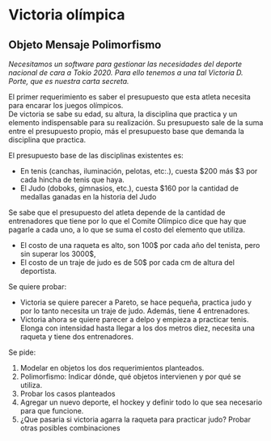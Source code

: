 # Victoria olímpica 

## Objeto Mensaje Polimorfismo

*Necesitamos un software para gestionar las necesidades del deporte nacional de cara a Tokio 2020.
Para ello tenemos a una tal Victoria D. Porte, que es nuestra carta secreta.*


El primer requerimiento es saber el presupuesto que esta atleta necesita para encarar los juegos olímpicos.  
De victoria se sabe su edad, su altura, la disciplina que practica y un elemento indispensable para su realización.
Su presupuesto sale de la suma entre el presupuesto propio, más el presupuesto base que demanda la disciplina que practica.

El presupuesto base de las disciplinas existentes es:
- En tenis (canchas, iluminación, pelotas, etc:.), cuesta $200 más $3 por cada hincha de tenis que haya. 
- El Judo (doboks, gimnasios, etc.), cuesta $160 por la cantidad de medallas ganadas en la historia del Judo 

Se sabe que el presupuesto del atleta depende de la cantidad de entrenadores que tiene por lo que el Comite Olímpico dice que hay que pagarle a cada uno, a lo que se suma el costo del elemento que utiliza.
- El costo de una raqueta es alto, son 100$ por cada año del tenista, pero sin superar los 3000$,
- El costo de un traje de judo es de 50$ por cada cm de altura del deportista. 

Se quiere probar:	
- Victoria se quiere parecer a Pareto, se hace pequeña, practica judo y por lo tanto necesita un traje de judo. Además, tiene 4 entrenadores.
- Victoria ahora se quiere parecer a delpo y empieza a practicar tenis. Elonga con intensidad hasta llegar a los dos metros diez, necesita una raqueta y tiene dos entrenadores.

Se pide: 
1. Modelar en objetos los dos requerimientos planteados.
2. Polimorfismo: Indicar dónde, qué objetos intervienen y por qué se utiliza. 
3. Probar los casos planteados
4. Agregar un nuevo deporte, el hockey y definir todo lo que sea necesario para que funcione.
5. ¿Que pasaria si victoria agarra la raqueta para practicar judo? Probar otras posibles combinaciones
